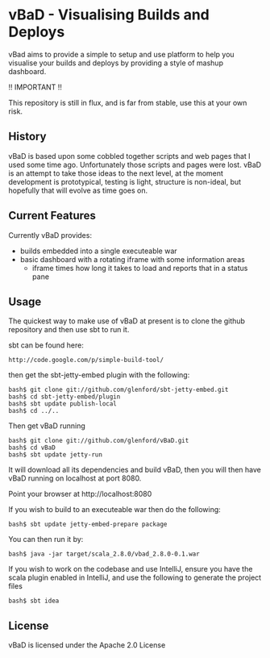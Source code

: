 
vBaD - Visualising Builds and Deploys
=====================================

vBad aims to provide a simple to setup and use platform
to help you visualise your builds and deploys by providing
a style of mashup dashboard.


!! IMPORTANT !!

This repository is still in flux, and is far from stable,
use this at your own risk.


History
-------

vBaD is based upon some cobbled together scripts and web
pages that I used some time ago.  Unfortunately those scripts
and pages were lost.  vBaD is an attempt to take those ideas
to the next level, at the moment development is prototypical,
testing is light, structure is non-ideal, but hopefully that
will evolve as time goes on.


Current Features
----------------

Currently vBaD provides:

+ builds embedded into a single executeable war 
+ basic dashboard with a rotating iframe with some information
  areas
  - iframe times how long it takes to load and reports that in
    a status pane


Usage
-----

The quickest way to make use of vBaD at present is to clone
the github repository and then use sbt to run it.

sbt can be found here:

	http://code.google.com/p/simple-build-tool/

then get the sbt-jetty-embed plugin with the following:

	bash$ git clone git://github.com/glenford/sbt-jetty-embed.git
	bash$ cd sbt-jetty-embed/plugin
	bash$ sbt update publish-local
	bash$ cd ../..


Then get vBaD running

	bash$ git clone git://github.com/glenford/vBaD.git
	bash$ cd vBaD
	bash$ sbt update jetty-run


It will download all its dependencies and build vBaD, then you
will then have vBaD running on localhost at port 8080.

Point your browser at http://localhost:8080

If you wish to build to an executeable war then do the following:

	bash$ sbt update jetty-embed-prepare package

You can then run it by:

	bash$ java -jar target/scala_2.8.0/vbad_2.8.0-0.1.war 


If you wish to work on the codebase and use IntelliJ, ensure you
have the scala plugin enabled in IntelliJ, and use the following
to generate the project files

	bash$ sbt idea


License
-------

vBaD is licensed under the Apache 2.0 License

